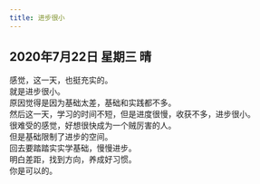 ```yaml
---
title: 进步很小
---
```

## 2020年7月22日 星期三 晴
感觉，这一天，也挺充实的。  
就是进步很小。  
原因觉得是因为基础太差，基础和实践都不多。  
然后这一天，学习的时间不短，但是进度很慢，收获不多，进步很小。  
很难受的感觉，好想很快成为一个贼厉害的人。  
但是基础限制了进步的空间。  
回去要踏踏实实学基础，慢慢进步。  
明白差距，找到方向，养成好习惯。  
你是可以的。  